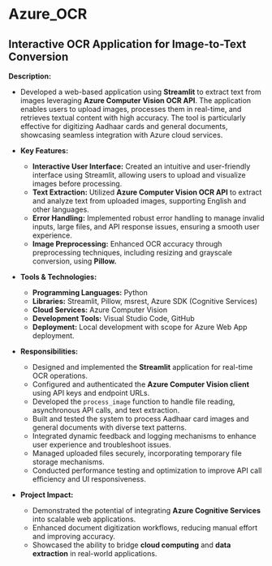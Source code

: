 # Azure_OCR

## Interactive OCR Application for Image-to-Text Conversion
**Description:**
- Developed a web-based application using **Streamlit** to extract text from images leveraging **Azure Computer Vision OCR API**. The application enables users to upload images, processes them in real-time, and retrieves textual content with high accuracy. The tool is particularly effective for digitizing Aadhaar cards and general documents, showcasing seamless integration with Azure cloud services.

- **Key Features:**
  - **Interactive User Interface:** Created an intuitive and user-friendly interface using Streamlit, allowing users to upload and visualize images before 
    processing.
  - **Text Extraction:** Utilized **Azure Computer Vision OCR API** to extract and analyze text from uploaded images, supporting English and other languages.
  - **Error Handling:** Implemented robust error handling to manage invalid inputs, large files, and API response issues, ensuring a smooth user experience.
  - **Image Preprocessing:** Enhanced OCR accuracy through preprocessing techniques, including resizing and grayscale conversion, using **Pillow.**
- **Tools & Technologies:**
   - **Programming Languages:** Python
   - **Libraries:** Streamlit, Pillow, msrest, Azure SDK (Cognitive Services)
   - **Cloud Services:** Azure Computer Vision
   - **Development Tools:** Visual Studio Code, GitHub
   - **Deployment:** Local development with scope for Azure Web App deployment.
- **Responsibilities:**
   - Designed and implemented the **Streamlit** application for real-time OCR operations.
   - Configured and authenticated the **Azure Computer Vision client** using API keys and endpoint URLs.
   - Developed the `process_image` function to handle file reading, asynchronous API calls, and text extraction.
   - Built and tested the system to process Aadhaar card images and general documents with diverse text patterns.
   - Integrated dynamic feedback and logging mechanisms to enhance user experience and troubleshoot issues.
   - Managed uploaded files securely, incorporating temporary file storage mechanisms.
   - Conducted performance testing and optimization to improve API call efficiency and UI responsiveness.
- **Project Impact:**
   - Demonstrated the potential of integrating **Azure Cognitive Services**  into scalable web applications.
   - Enhanced document digitization workflows, reducing manual effort and improving accuracy.
   - Showcased the ability to bridge **cloud computing** and **data extraction** in real-world applications.


